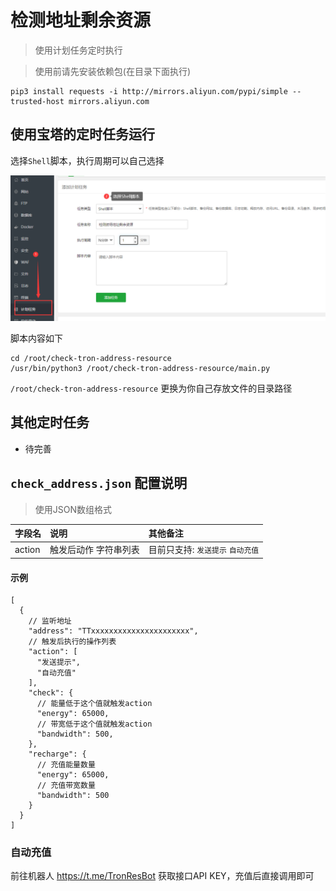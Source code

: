 # 检测地址剩余资源

> 使用计划任务定时执行

> 使用前请先安装依赖包(在目录下面执行)

```shell
pip3 install requests -i http://mirrors.aliyun.com/pypi/simple --trusted-host mirrors.aliyun.com
```

## 使用宝塔的定时任务运行

选择`Shell`脚本，执行周期可以自己选择

![bt_step_1](./docs/img/bt_step_1.png)

脚本内容如下

```shell
cd /root/check-tron-address-resource
/usr/bin/python3 /root/check-tron-address-resource/main.py
```

`/root/check-tron-address-resource` 更换为你自己存放文件的目录路径

## 其他定时任务

- 待完善

## `check_address.json` 配置说明

> 使用JSON数组格式

|字段名|说明|其他备注|
|:----|:----|:----|
|action|触发后动作 字符串列表|目前只支持: `发送提示` `自动充值`|

#### 示例

```json5
[
  {
    // 监听地址
    "address": "TTxxxxxxxxxxxxxxxxxxxxxx",
    // 触发后执行的操作列表
    "action": [
      "发送提示",
      "自动充值"
    ],
    "check": {
      // 能量低于这个值就触发action
      "energy": 65000,
      // 带宽低于这个值就触发action
      "bandwidth": 500,
    },
    "recharge": {
      // 充值能量数量
      "energy": 65000,
      // 充值带宽数量
      "bandwidth": 500
    }
  }
]
```

### 自动充值

前往机器人 https://t.me/TronResBot 获取接口API KEY，充值后直接调用即可